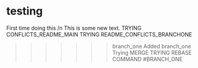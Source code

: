 # testing
First time doing this /n
This is some new text.
TRYING CONFLICTS_README_MAIN
TRYING README_CONFLICTS_BRANCHONE
>>>>>>> branch_one
Added branch_one
Trying MERGE
TRYING REBASE COMMAND #BRANCH_ONE
